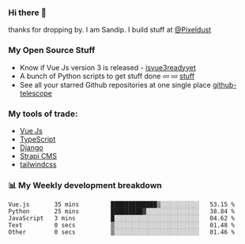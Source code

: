 ### Hi there 👋

thanks for dropping by.
I am Sandip. I build stuff at [@Pixeldust](github.com/pixeldust-in/)

###  **My Open Source Stuff**

 - Know if Vue Js version 3 is released -  [isvue3readyyet](https://github.com/sandiprb/isvue3readyyet)
 - A bunch of Python scripts to get stuff done 💤 💤 [stuff](https://github.com/sandiprb/stuff)
 - See all your starred Github repositories at one single place [github-telescope](https://github.com/sandiprb/github-telescope)



###  **My tools of trade:**
 - [Vue Js](https://github.com/vuejs/vue/)
 - [TypeScript](https://github.com/microsoft/TypeScript)
 - [Django](github.com/django/django)
 - [Strapi CMS](github.com/strapi/strapi)
 - [tailwindcss](https://github.com/tailwindlabs/tailwindcss)


###  📊 **My Weekly development breakdown**
<!--START_SECTION:waka-->

```text
Vue.js       35 mins         █████████████▒░░░░░░░░░░░   53.15 %
Python       25 mins         █████████▓░░░░░░░░░░░░░░░   38.84 %
JavaScript   3 mins          █░░░░░░░░░░░░░░░░░░░░░░░░   04.62 %
Text         0 secs          ▒░░░░░░░░░░░░░░░░░░░░░░░░   01.48 %
Other        0 secs          ▒░░░░░░░░░░░░░░░░░░░░░░░░   01.46 %
```

<!--END_SECTION:waka-->
